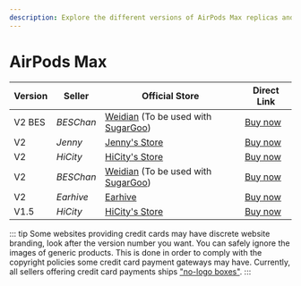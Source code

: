 ```yaml
---
description: Explore the different versions of AirPods Max replicas and their associated sellers. Find official stores and direct links to purchase AirPods Max replicas.
---
```


# AirPods Max

| Version | Seller    | Official Store                                                                                      | Direct Link                                  |
|---------|-----------|-----------------------------------------------------------------------------------------------------|----------------------------------------------|
| V2 BES  | *BESChan* | [Weidian](https://airreps.link/beschan) (To be used with [SugarGoo](https://airreps.link/sugargoo/)) | [Buy now](https://airreps.link/beschan)      |
| V2      | *Jenny*   | [Jenny's Store](https://jenny.airreps.info)                                                         | [Buy now](https://airreps.link/jenny)        |
| V2      | *HiCity*  | [HiCity's Store](https://hicitypods.com)                                                            | [Buy now](https://airreps.link/hcmaxv2)      |
| V2      | *BESChan* | [Weidian](https://airreps.link/beschan) (To be used with [SugarGoo](https://airreps.link/sugargoo/)) | [Buy now](https://airreps.link/beschan)      |
| V2      | *Earhive* | [Earhive](https://airreps.link/earhive)                                                                      | [Buy now](https://airreps.link/earhive)       |
| V1.5    | *HiCity*  | [HiCity's Store](https://hicitypods.com)                                                            | [Buy now](https://airreps.link/hicityairmax) |

::: tip
Some websites providing credit cards may have discrete website branding, look after the version number you want. You can safely ignore the images of generic products. This is done in order to comply with the copyright policies some credit card payment gateways may have. Currently, all sellers offering credit card payments ships ["no-logo boxes"](https://airpodsreplicas.com/introduction/packaging#no-logo-box). 
:::
